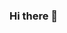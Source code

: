 ### Hi there 👋

<!--
**ah-donola/ah-donola** is a ✨ _special_ ✨ repository because its `README.md` (this file) appears on your GitHub profile.

Here are some ideas to get you started:

- 🔭 I’m currently working on a django project
- 🌱 I’m currently learning software engineering.
- 💬 Ask me about software engineering
-->
